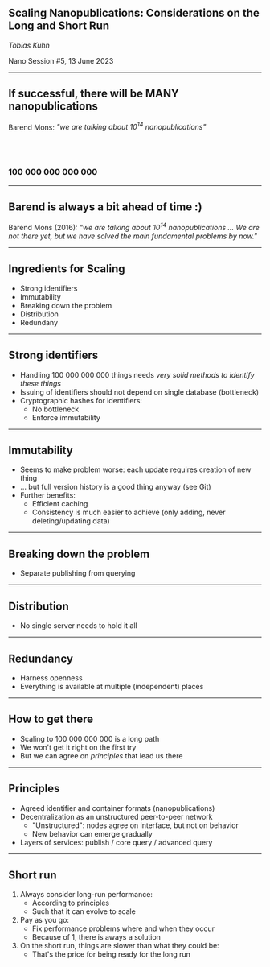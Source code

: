 ## Scaling Nanopublications: Considerations on the Long and Short Run

_Tobias Kuhn_

Nano Session #5, 13 June 2023

---

## If successful, there will be MANY nanopublications

Barend Mons: _"we are talking about 10<sup>14</sup> nanopublications"_

<br><br>

### 100 000 000 000 000

---

## Barend is always a bit ahead of time :)

Barend Mons (2016): _"we are talking about 10<sup>14</sup> nanopublications ... We are not there yet, but we have solved the main fundamental problems by now."_

---

## Ingredients for Scaling

- Strong identifiers
- Immutability
- Breaking down the problem
- Distribution
- Redundany

---

## Strong identifiers

- Handling 100 000 000 000 things needs _very solid methods to identify these things_
- Issuing of identifiers should not depend on single database (bottleneck)
- Cryptographic hashes for identifiers:
  - No bottleneck
  - Enforce immutability

---

## Immutability

- Seems to make problem worse: each update requires creation of new thing
- ... but full version history is a good thing anyway (see Git)
- Further benefits:
  - Efficient caching
  - Consistency is much easier to achieve (only adding, never deleting/updating data)

---

## Breaking down the problem

- Separate publishing from querying

---

## Distribution

- No single server needs to hold it all

---

## Redundancy

- Harness openness
- Everything is available at multiple (independent) places

---

## How to get there

- Scaling to 100 000 000 000 is a long path
- We won't get it right on the first try
- But we can agree on _principles_ that lead us there

---

## Principles

- Agreed identifier and container formats (nanopublications)
- Decentralization as an unstructured peer-to-peer network
  - "Unstructured": nodes agree on interface, but not on behavior
  - New behavior can emerge gradually
- Layers of services: publish / core query / advanced query

---

## Short run

1. Always consider long-run performance:
   - According to principles
   - Such that it can evolve to scale
2. Pay as you go:
   - Fix performance problems where and when they occur
   - Because of 1, there is aways a solution
3. On the short run, things are slower than what they could be:
   - That's the price for being ready for the long run

